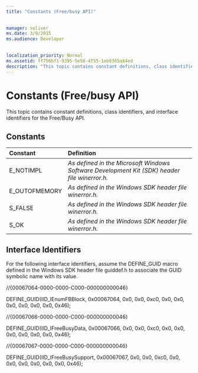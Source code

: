```yaml
---
title: "Constants (Free/busy API)"
 
 
manager: soliver
ms.date: 3/9/2015
ms.audience: Developer
 
 
localization_priority: Normal
ms.assetid: ff756bf1-9395-5e50-4f55-1eb0365a84ed
description: "This topic contains constant definitions, class identifiers, and interface identifiers for the Free/Busy API."
---
```


# Constants (Free/busy API)

This topic contains constant definitions, class identifiers, and interface identifiers for the Free/Busy API.
  
## Constants

|**Constant**|**Definition**|
|:-----|:-----|
|E_NOTIMPL  <br/> | *As defined in the Microsoft Windows Software Development Kit (SDK) header file winerror.h.*  <br/> |
|E_OUTOFMEMORY  <br/> | *As defined in the Windows SDK header file winerror.h.*  <br/> |
|S_FALSE  <br/> | *As defined in the Windows SDK header file winerror.h.*  <br/> |
|S_OK  <br/> | *As defined in the Windows SDK header file winerror.h.*  <br/> |
   
## Interface Identifiers

For the following interface identifiers, assume the DEFINE_GUID macro defined in the Windows SDK header file guiddef.h to associate the GUID symbolic name with its value.
  
//{00067064-0000-0000-C000-000000000046}
  
DEFINE_GUID(IID_IEnumFBBlock, 0x00067064, 0x0, 0x0, 0xc0, 0x0, 0x0, 0x0, 0x0, 0x0, 0x0, 0x46);
  
//{00067066-0000-0000-C000-000000000046}
  
DEFINE_GUID(IID_IFreeBusyData, 0x00067066, 0x0, 0x0, 0xc0, 0x0, 0x0, 0x0, 0x0, 0x0, 0x0, 0x46);
  
//{00067067-0000-0000-C000-000000000046}
  
DEFINE_GUID(IID_IFreeBusySupport, 0x00067067, 0x0, 0x0, 0xc0, 0x0, 0x0, 0x0, 0x0, 0x0, 0x0, 0x46);
  

